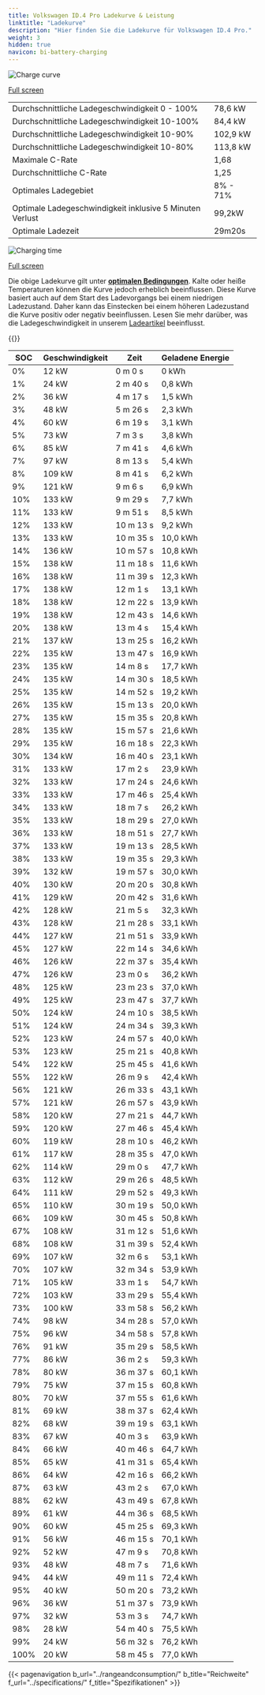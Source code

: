 ```yaml
---
title: Volkswagen ID.4 Pro Ladekurve & Leistung
linktitle: "Ladekurve"
description: "Hier finden Sie die Ladekurve für Volkswagen ID.4 Pro."
weight: 3
hidden: true
navicon: bi-battery-charging
---
```

<!-- markdownlint-disable MD033 -->
<img src="/images/models/volkswagen/id.4/id.4_pro/chargingcurve.svg" alt="Charge curve" class="img-fluid">

[Full screen](/images/models/volkswagen/id.4/id.4_pro/chargingcurve.svg)


<table class="table table-striped border">
<tbody>
<tr>
<td>Durchschnittliche Ladegeschwindigkeit 0 - 100%</td><td>78,6 kW</td>
</tr>
<tr>
<td>Durchschnittliche Ladegeschwindigkeit 10-100%</td><td>84,4 kW</td>
</tr>
<tr>
<td>Durchschnittliche Ladegeschwindigkeit 10-90%</td><td>102,9 kW</td>
</tr>
<tr>
<td>Durchschnittliche Ladegeschwindigkeit 10-80%</td><td>113,8 kW</td>
</tr>
<tr>
<td>Maximale C-Rate</td><td>1,68</td>
</tr>
<tr>
<td>Durchschnittliche C-Rate</td><td>1,25</td>
</tr>
<tr>
<td>Optimales Ladegebiet</td><td>8% - 71%</td>
</tr>
<tr>
<td>Optimale Ladegeschwindigkeit inklusive 5 Minuten Verlust</td><td>99,2kW</td>
</tr>
<tr>
<td>Optimale Ladezeit</td><td>29m20s</td>
</tr>
</tbody>
</table>
<img src="/images/models/volkswagen/id.4/id.4_pro/chargingtime.svg" alt="Charging time" class="img-fluid">

[Full screen](/images/models/volkswagen/id.4/id.4_pro/chargingtime.svg)


Die obige Ladekurve gilt unter **[optimalen Bedingungen](../../../../../technology/battery/charging/#temperature)**. Kalte oder heiße Temperaturen können die Kurve jedoch erheblich beeinflussen. Diese Kurve basiert auch auf dem Start des Ladevorgangs bei einem niedrigen Ladezustand. Daher kann das Einstecken bei einem höheren Ladezustand die Kurve positiv oder negativ beeinflussen. Lesen Sie mehr darüber, was die Ladegeschwindigkeit in unserem [Ladeartikel](../../../../../technology/battery/charging/) beeinflusst.


{{<evkxdisplayaddarticle />}}
<table class="table table-striped border">
<thead>
<tr><th>SOC</th><th>Geschwindigkeit</th><th>Zeit</th><th>Geladene Energie</th></tr>
</thead>
<tbody>
<tr>
<td>0%</td><td>12 kW</td><td> 0 m 0 s </td><td>0 kWh </td>
</tr>
<tr>
<td>1%</td><td>24 kW</td><td> 2 m 40 s </td><td>0,8 kWh </td>
</tr>
<tr>
<td>2%</td><td>36 kW</td><td> 4 m 17 s </td><td>1,5 kWh </td>
</tr>
<tr>
<td>3%</td><td>48 kW</td><td> 5 m 26 s </td><td>2,3 kWh </td>
</tr>
<tr>
<td>4%</td><td>60 kW</td><td> 6 m 19 s </td><td>3,1 kWh </td>
</tr>
<tr>
<td>5%</td><td>73 kW</td><td> 7 m 3 s </td><td>3,8 kWh </td>
</tr>
<tr>
<td>6%</td><td>85 kW</td><td> 7 m 41 s </td><td>4,6 kWh </td>
</tr>
<tr>
<td>7%</td><td>97 kW</td><td> 8 m 13 s </td><td>5,4 kWh </td>
</tr>
<tr>
<td>8%</td><td>109 kW</td><td> 8 m 41 s </td><td>6,2 kWh </td>
</tr>
<tr>
<td>9%</td><td>121 kW</td><td> 9 m 6 s </td><td>6,9 kWh </td>
</tr>
<tr>
<td>10%</td><td>133 kW</td><td> 9 m 29 s </td><td>7,7 kWh </td>
</tr>
<tr>
<td>11%</td><td>133 kW</td><td> 9 m 51 s </td><td>8,5 kWh </td>
</tr>
<tr>
<td>12%</td><td>133 kW</td><td> 10 m 13 s </td><td>9,2 kWh </td>
</tr>
<tr>
<td>13%</td><td>133 kW</td><td> 10 m 35 s </td><td>10,0 kWh </td>
</tr>
<tr>
<td>14%</td><td>136 kW</td><td> 10 m 57 s </td><td>10,8 kWh </td>
</tr>
<tr>
<td>15%</td><td>138 kW</td><td> 11 m 18 s </td><td>11,6 kWh </td>
</tr>
<tr>
<td>16%</td><td>138 kW</td><td> 11 m 39 s </td><td>12,3 kWh </td>
</tr>
<tr>
<td>17%</td><td>138 kW</td><td> 12 m 1 s </td><td>13,1 kWh </td>
</tr>
<tr>
<td>18%</td><td>138 kW</td><td> 12 m 22 s </td><td>13,9 kWh </td>
</tr>
<tr>
<td>19%</td><td>138 kW</td><td> 12 m 43 s </td><td>14,6 kWh </td>
</tr>
<tr>
<td>20%</td><td>138 kW</td><td> 13 m 4 s </td><td>15,4 kWh </td>
</tr>
<tr>
<td>21%</td><td>137 kW</td><td> 13 m 25 s </td><td>16,2 kWh </td>
</tr>
<tr>
<td>22%</td><td>135 kW</td><td> 13 m 47 s </td><td>16,9 kWh </td>
</tr>
<tr>
<td>23%</td><td>135 kW</td><td> 14 m 8 s </td><td>17,7 kWh </td>
</tr>
<tr>
<td>24%</td><td>135 kW</td><td> 14 m 30 s </td><td>18,5 kWh </td>
</tr>
<tr>
<td>25%</td><td>135 kW</td><td> 14 m 52 s </td><td>19,2 kWh </td>
</tr>
<tr>
<td>26%</td><td>135 kW</td><td> 15 m 13 s </td><td>20,0 kWh </td>
</tr>
<tr>
<td>27%</td><td>135 kW</td><td> 15 m 35 s </td><td>20,8 kWh </td>
</tr>
<tr>
<td>28%</td><td>135 kW</td><td> 15 m 57 s </td><td>21,6 kWh </td>
</tr>
<tr>
<td>29%</td><td>135 kW</td><td> 16 m 18 s </td><td>22,3 kWh </td>
</tr>
<tr>
<td>30%</td><td>134 kW</td><td> 16 m 40 s </td><td>23,1 kWh </td>
</tr>
<tr>
<td>31%</td><td>133 kW</td><td> 17 m 2 s </td><td>23,9 kWh </td>
</tr>
<tr>
<td>32%</td><td>133 kW</td><td> 17 m 24 s </td><td>24,6 kWh </td>
</tr>
<tr>
<td>33%</td><td>133 kW</td><td> 17 m 46 s </td><td>25,4 kWh </td>
</tr>
<tr>
<td>34%</td><td>133 kW</td><td> 18 m 7 s </td><td>26,2 kWh </td>
</tr>
<tr>
<td>35%</td><td>133 kW</td><td> 18 m 29 s </td><td>27,0 kWh </td>
</tr>
<tr>
<td>36%</td><td>133 kW</td><td> 18 m 51 s </td><td>27,7 kWh </td>
</tr>
<tr>
<td>37%</td><td>133 kW</td><td> 19 m 13 s </td><td>28,5 kWh </td>
</tr>
<tr>
<td>38%</td><td>133 kW</td><td> 19 m 35 s </td><td>29,3 kWh </td>
</tr>
<tr>
<td>39%</td><td>132 kW</td><td> 19 m 57 s </td><td>30,0 kWh </td>
</tr>
<tr>
<td>40%</td><td>130 kW</td><td> 20 m 20 s </td><td>30,8 kWh </td>
</tr>
<tr>
<td>41%</td><td>129 kW</td><td> 20 m 42 s </td><td>31,6 kWh </td>
</tr>
<tr>
<td>42%</td><td>128 kW</td><td> 21 m 5 s </td><td>32,3 kWh </td>
</tr>
<tr>
<td>43%</td><td>128 kW</td><td> 21 m 28 s </td><td>33,1 kWh </td>
</tr>
<tr>
<td>44%</td><td>127 kW</td><td> 21 m 51 s </td><td>33,9 kWh </td>
</tr>
<tr>
<td>45%</td><td>127 kW</td><td> 22 m 14 s </td><td>34,6 kWh </td>
</tr>
<tr>
<td>46%</td><td>126 kW</td><td> 22 m 37 s </td><td>35,4 kWh </td>
</tr>
<tr>
<td>47%</td><td>126 kW</td><td> 23 m 0 s </td><td>36,2 kWh </td>
</tr>
<tr>
<td>48%</td><td>125 kW</td><td> 23 m 23 s </td><td>37,0 kWh </td>
</tr>
<tr>
<td>49%</td><td>125 kW</td><td> 23 m 47 s </td><td>37,7 kWh </td>
</tr>
<tr>
<td>50%</td><td>124 kW</td><td> 24 m 10 s </td><td>38,5 kWh </td>
</tr>
<tr>
<td>51%</td><td>124 kW</td><td> 24 m 34 s </td><td>39,3 kWh </td>
</tr>
<tr>
<td>52%</td><td>123 kW</td><td> 24 m 57 s </td><td>40,0 kWh </td>
</tr>
<tr>
<td>53%</td><td>123 kW</td><td> 25 m 21 s </td><td>40,8 kWh </td>
</tr>
<tr>
<td>54%</td><td>122 kW</td><td> 25 m 45 s </td><td>41,6 kWh </td>
</tr>
<tr>
<td>55%</td><td>122 kW</td><td> 26 m 9 s </td><td>42,4 kWh </td>
</tr>
<tr>
<td>56%</td><td>121 kW</td><td> 26 m 33 s </td><td>43,1 kWh </td>
</tr>
<tr>
<td>57%</td><td>121 kW</td><td> 26 m 57 s </td><td>43,9 kWh </td>
</tr>
<tr>
<td>58%</td><td>120 kW</td><td> 27 m 21 s </td><td>44,7 kWh </td>
</tr>
<tr>
<td>59%</td><td>120 kW</td><td> 27 m 46 s </td><td>45,4 kWh </td>
</tr>
<tr>
<td>60%</td><td>119 kW</td><td> 28 m 10 s </td><td>46,2 kWh </td>
</tr>
<tr>
<td>61%</td><td>117 kW</td><td> 28 m 35 s </td><td>47,0 kWh </td>
</tr>
<tr>
<td>62%</td><td>114 kW</td><td> 29 m 0 s </td><td>47,7 kWh </td>
</tr>
<tr>
<td>63%</td><td>112 kW</td><td> 29 m 26 s </td><td>48,5 kWh </td>
</tr>
<tr>
<td>64%</td><td>111 kW</td><td> 29 m 52 s </td><td>49,3 kWh </td>
</tr>
<tr>
<td>65%</td><td>110 kW</td><td> 30 m 19 s </td><td>50,0 kWh </td>
</tr>
<tr>
<td>66%</td><td>109 kW</td><td> 30 m 45 s </td><td>50,8 kWh </td>
</tr>
<tr>
<td>67%</td><td>108 kW</td><td> 31 m 12 s </td><td>51,6 kWh </td>
</tr>
<tr>
<td>68%</td><td>108 kW</td><td> 31 m 39 s </td><td>52,4 kWh </td>
</tr>
<tr>
<td>69%</td><td>107 kW</td><td> 32 m 6 s </td><td>53,1 kWh </td>
</tr>
<tr>
<td>70%</td><td>107 kW</td><td> 32 m 34 s </td><td>53,9 kWh </td>
</tr>
<tr>
<td>71%</td><td>105 kW</td><td> 33 m 1 s </td><td>54,7 kWh </td>
</tr>
<tr>
<td>72%</td><td>103 kW</td><td> 33 m 29 s </td><td>55,4 kWh </td>
</tr>
<tr>
<td>73%</td><td>100 kW</td><td> 33 m 58 s </td><td>56,2 kWh </td>
</tr>
<tr>
<td>74%</td><td>98 kW</td><td> 34 m 28 s </td><td>57,0 kWh </td>
</tr>
<tr>
<td>75%</td><td>96 kW</td><td> 34 m 58 s </td><td>57,8 kWh </td>
</tr>
<tr>
<td>76%</td><td>91 kW</td><td> 35 m 29 s </td><td>58,5 kWh </td>
</tr>
<tr>
<td>77%</td><td>86 kW</td><td> 36 m 2 s </td><td>59,3 kWh </td>
</tr>
<tr>
<td>78%</td><td>80 kW</td><td> 36 m 37 s </td><td>60,1 kWh </td>
</tr>
<tr>
<td>79%</td><td>75 kW</td><td> 37 m 15 s </td><td>60,8 kWh </td>
</tr>
<tr>
<td>80%</td><td>70 kW</td><td> 37 m 55 s </td><td>61,6 kWh </td>
</tr>
<tr>
<td>81%</td><td>69 kW</td><td> 38 m 37 s </td><td>62,4 kWh </td>
</tr>
<tr>
<td>82%</td><td>68 kW</td><td> 39 m 19 s </td><td>63,1 kWh </td>
</tr>
<tr>
<td>83%</td><td>67 kW</td><td> 40 m 3 s </td><td>63,9 kWh </td>
</tr>
<tr>
<td>84%</td><td>66 kW</td><td> 40 m 46 s </td><td>64,7 kWh </td>
</tr>
<tr>
<td>85%</td><td>65 kW</td><td> 41 m 31 s </td><td>65,4 kWh </td>
</tr>
<tr>
<td>86%</td><td>64 kW</td><td> 42 m 16 s </td><td>66,2 kWh </td>
</tr>
<tr>
<td>87%</td><td>63 kW</td><td> 43 m 2 s </td><td>67,0 kWh </td>
</tr>
<tr>
<td>88%</td><td>62 kW</td><td> 43 m 49 s </td><td>67,8 kWh </td>
</tr>
<tr>
<td>89%</td><td>61 kW</td><td> 44 m 36 s </td><td>68,5 kWh </td>
</tr>
<tr>
<td>90%</td><td>60 kW</td><td> 45 m 25 s </td><td>69,3 kWh </td>
</tr>
<tr>
<td>91%</td><td>56 kW</td><td> 46 m 15 s </td><td>70,1 kWh </td>
</tr>
<tr>
<td>92%</td><td>52 kW</td><td> 47 m 9 s </td><td>70,8 kWh </td>
</tr>
<tr>
<td>93%</td><td>48 kW</td><td> 48 m 7 s </td><td>71,6 kWh </td>
</tr>
<tr>
<td>94%</td><td>44 kW</td><td> 49 m 11 s </td><td>72,4 kWh </td>
</tr>
<tr>
<td>95%</td><td>40 kW</td><td> 50 m 20 s </td><td>73,2 kWh </td>
</tr>
<tr>
<td>96%</td><td>36 kW</td><td> 51 m 37 s </td><td>73,9 kWh </td>
</tr>
<tr>
<td>97%</td><td>32 kW</td><td> 53 m 3 s </td><td>74,7 kWh </td>
</tr>
<tr>
<td>98%</td><td>28 kW</td><td> 54 m 40 s </td><td>75,5 kWh </td>
</tr>
<tr>
<td>99%</td><td>24 kW</td><td> 56 m 32 s </td><td>76,2 kWh </td>
</tr>
<tr>
<td>100%</td><td>20 kW</td><td> 58 m 45 s </td><td>77,0 kWh </td>
</tr>
</tbody>
</table>


{{< pagenavigation b_url="../rangeandconsumption/" b_title="Reichweite" f_url="../specifications/" f_title="Spezifikationen" >}}
